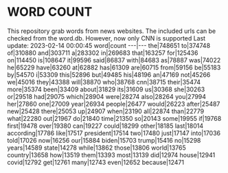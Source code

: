 # WORD COUNT
This repository grab words from news websites. The included urls can be checked from the word.db.
However, now only CNN is supported
Last update: 2023-02-14 00:00:45
word|count
---|---
the|748651
to|374748
of|310880
and|303711
a|283302
in|269683
that|163257
for|125436
on|114450
is|108647
it|99596
said|86837
with|84683
as|78887
was|74022
he|65229
have|63260
at|62882
has|61309
are|60715
from|59156
be|55183
by|54570
i|53309
this|52896
but|49485
his|48196
an|47169
not|45266
we|45016
they|43388
will|38870
who|38768
cnn|38715
their|35474
more|35374
been|33409
about|31829
its|31609
us|30368
she|30263
or|29518
had|29075
which|28904
were|28274
also|28264
you|27994
her|27860
one|27009
year|26934
people|26477
would|26223
after|25487
new|25428
there|25053
up|24907
when|23190
all|22874
than|22779
what|22280
out|21967
do|21840
time|21350
so|20143
some|19955
if|19768
first|19478
over|19380
can|19227
could|18299
other|18185
last|18014
according|17786
like|17517
president|17514
two|17480
just|17147
into|17036
told|17026
now|16256
our|15884
biden|15703
trump|15416
no|15298
years|14589
state|14278
while|13862
those|13806
world|13765
country|13658
how|13519
them|13393
most|13139
did|12974
house|12941
covid|12792
get|12761
many|12743
even|12652
because|12471
